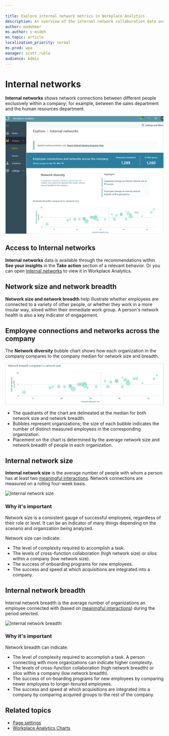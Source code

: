 ```yaml
---

title: Explore internal network metrics in Workplace Analytics
description: An overview of the internal network collaboration data available in Workplace Analytics
author: madehmer
ms.author: v-mideh
ms.topic: article
localization_priority: normal 
ms.prod: wpa
manager: scott.ruble
audience: Admin
---
```


# Internal networks

**Internal networks** shows network connections between different people exclusively within a company; for example, between the sales department and the human resources department.

![Networks and collaboration](../images/wpa/use/explore-internal-network.png)

## Access to Internal networks

**Internal networks** data is available through the recommendations within **See your insights** in the **Take action** section of a relevant behavior. Or you can open [Internal networks](https://workplaceanalytics.office.com/Home/ChangeManagement/InternalNetworks) to view it in Workplace Analytics.

## Network size and network breadth

**Network size and network breadth** help illustrate whether employees are connected to a variety of other people, or whether they work in a more insular way, siloed within their immediate work group. A person's network health is also a key indicator of engagement.

## Employee connections and networks across the company

The **Network diversity** bubble chart shows how each organization in the company compares to the company median for network size and breadth.

![Network diversity](../images/wpa/use/internal-network-bubble-chart.png)

* The quadrants of the chart are delineated at the median for both network size and network breadth.
* Bubbles represent organizations; the size of each bubble indicates the number of distinct measured employees in the corresponding organization.
* Placement on the chart is determined by the average network size and network breadth of people in each organization.

## Internal network size

**Internal network size** is the average number of people with whom a person has at least two [meaningful interactions](glossary.md#meaningful-interaction-define). Network connections are measured on a rolling four-week basis.

![Internal network size](../images/wpa/use/17-internal-network-size.png)

### Why it's important

Network size is a consistent gauge of successful employees, regardless of their role or level. It can be an indicator of many things depending on the scenario and organization being analyzed.

Network size can indicate:

* The level of complexity required to accomplish a task.
* The levels of cross-function collaboration (high network size) or silos within a company (low network size).
* The success of onboarding programs for new employees.
* The success and speed at which acquisitions are integrated into a company.

## Internal network breadth

Internal network breadth is the average number of organizations an employee connected with (based on [meaningful interactions](glossary.md#meaningful-interaction-define)) during the period selected. 

![Internal network breadth](../images/wpa/use/18-internal-network-breadth.png)

### Why it's important

Network breadth can indicate:

* The level of complexity required to accomplish a task. A person connecting with more organizations can indicate higher complexity.
* The levels of cross-function collaboration (high network breadth) or silos within a company (low network breadth).
* The success of on-boarding programs for new employees by comparing newer employees to longer-tenured employees.
* The success and speed at which acquisitions are integrated into a company by comparing acquired groups to the rest of the company.

## Related topics

* [Page settings](../use/explore-page-settings.md)
* [Workplace Analytics Charts](../use/chart-types.md)
